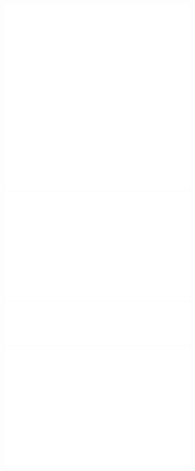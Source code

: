 ![](/metrics.plugin.languages.recent.svg)
![Charts](/metrics.plugin.habits.charts.svg)
![Facts](/metrics.plugin.habits.facts.svg)
![Calendar](/metrics.plugin.isocalendar.fullyear.svg)
